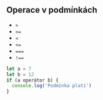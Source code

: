 ## Operace v podmínkách

- `>`
- `>=`
- `<`
- `<=`
- `===`
- `!==`

```js
let a = 7
let b = 12
if (a operátor b) {
  console.log('Podmínka platí')
}
```
